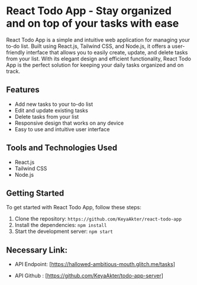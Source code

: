 # React Todo App - Stay organized and on top of your tasks with ease

React Todo App is a simple and intuitive web application for managing your to-do list. Built using React.js, Tailwind CSS, and Node.js, it offers a user-friendly interface that allows you to easily create, update, and delete tasks from your list. With its elegant design and efficient functionality, React Todo App is the perfect solution for keeping your daily tasks organized and on track.

## Features

- Add new tasks to your to-do list
- Edit and update existing tasks
- Delete tasks from your list
- Responsive design that works on any device
- Easy to use and intuitive user interface

## Tools and Technologies Used

- React.js
- Tailwind CSS
- Node.js

## Getting Started

To get started with React Todo App, follow these steps:

1. Clone the repository: `https://github.com/KeyaAkter/react-todo-app`
2. Install the dependencies: `npm install`
3. Start the development server: `npm start`

## Necessary Link:

- API Endpoint: [https://hallowed-ambitious-mouth.glitch.me/tasks]

- API Github : [https://github.com/KeyaAkter/todo-app-server]

